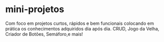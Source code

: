 # mini-projetos
Com foco em projetos curtos, rápidos e bem funcionais colocando em prática os conhecimentos adquiridos dia após dia. CRUD, Jogo da Velha, Criador de Botões, Semáforo,e mais! 
